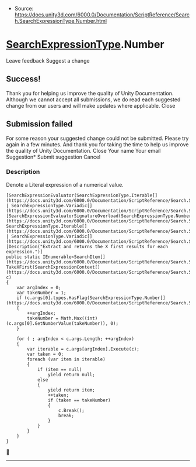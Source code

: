 * Source: https://docs.unity3d.com/6000.0/Documentation/ScriptReference/Search.SearchExpressionType.Number.html

#  [SearchExpressionType](https://docs.unity3d.com/6000.0/Documentation/ScriptReference/Search.SearchExpressionType.html).Number
Leave feedback
Suggest a change
## Success!
Thank you for helping us improve the quality of Unity Documentation. Although we cannot accept all submissions, we do read each suggested change from our users and will make updates where applicable.
Close
## Submission failed
For some reason your suggested change could not be submitted. Please <a>try again</a> in a few minutes. And thank you for taking the time to help us improve the quality of Unity Documentation.
Close
Your name Your email Suggestion* Submit suggestion
Cancel
### Description
Denote a Literal expression of a numerical value.
```
[SearchExpressionEvaluator(SearchExpressionType.Iterable[](https://docs.unity3d.com/6000.0/Documentation/ScriptReference/Search.SearchExpressionType.Iterable.html) | SearchExpressionType.Variadic[](https://docs.unity3d.com/6000.0/Documentation/ScriptReference/Search.SearchExpressionType.Variadic.html))]
[SearchExpressionEvaluatorSignatureOverload(SearchExpressionType.Number[](https://docs.unity3d.com/6000.0/Documentation/ScriptReference/Search.SearchExpressionType.Number.html), SearchExpressionType.Iterable[](https://docs.unity3d.com/6000.0/Documentation/ScriptReference/Search.SearchExpressionType.Iterable.html) | SearchExpressionType.Variadic[](https://docs.unity3d.com/6000.0/Documentation/ScriptReference/Search.SearchExpressionType.Variadic.html))]
[Description("Extract and returns the X first results for each expression.")]
public static IEnumerable<SearchItem[](https://docs.unity3d.com/6000.0/Documentation/ScriptReference/Search.SearchItem.html)> TakeXFirst(SearchExpressionContext[](https://docs.unity3d.com/6000.0/Documentation/ScriptReference/Search.SearchExpressionContext.html) c)
{
    var argIndex = 0;
    var takeNumber = 1;
    if (c.args[0].types.HasFlag(SearchExpressionType.Number[](https://docs.unity3d.com/6000.0/Documentation/ScriptReference/Search.SearchExpressionType.Number.html)))
    {
        ++argIndex;
        takeNumber = Math.Max((int)(c.args[0].GetNumberValue(takeNumber)), 0);
    }

    for ( ; argIndex < c.args.Length; ++argIndex)
    {
        var iterable = c.args[argIndex].Execute(c);
        var taken = 0;
        foreach (var item in iterable)
        {
            if (item == null)
                yield return null;
            else
            {
                yield return item;
                ++taken;
                if (taken == takeNumber)
                {
                    c.Break();
                    break;
                }
            }
        }
    }
}

```

* * *

